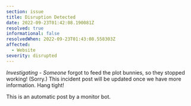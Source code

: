 ```yaml
---
section: issue
title: Disruption Detected
date: 2022-09-23T01:42:08.190081Z
resolved: true
informational: false
resolvedWhen: 2022-09-23T01:43:08.558303Z
affected:
  - Website
severity: disrupted
---
```

*Investigating* - _Someone_ forgot to feed the plot bunnies, so they stopped working! (Sorry.) This incident post will be updated once we have more information. Hang tight!

This is an automatic post by a monitor bot.
        